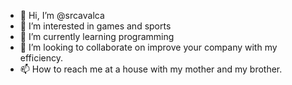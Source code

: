 - 👋 Hi, I’m @srcavalca
- 👀 I’m interested in games and sports
- 🌱 I’m currently learning programming
- 💞️ I’m looking to collaborate on improve your company with my efficiency.
- 📫 How to reach me at a house with my mother and my brother.

<!---
srcavalca/srcavalca is a ✨ special ✨ repository because its `README.md` (this file) appears on your GitHub profile.
You can click the Preview link to take a look at your changes.
--->
